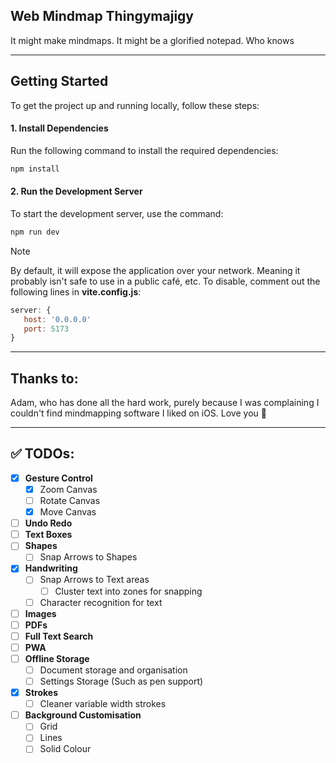 ## Web Mindmap Thingymajigy

It might make mindmaps. It might be a glorified notepad. Who knows

---

## Getting Started

To get the project up and running locally, follow these steps:

#### 1. Install Dependencies

Run the following command to install the required dependencies:

```bash
npm install
```
#### 2. Run the Development Server
To start the development server, use the command:

```bash
npm run dev
```

> [!note]    
> By default, it will expose the application over your network. Meaning it probably isn't safe to use in a public café, etc.
> To disable, comment out the following lines in **vite.config.js**:
> ```js  
> server: {
>    host: '0.0.0.0'
>    port: 5173
> }
> ```
---
## Thanks to:
Adam, who has done all the hard work, purely because I was complaining I couldn't find mindmapping software I liked on iOS. Love you 💜

---

## ✅ TODOs:

- [x] **Gesture Control**
    - [x] Zoom Canvas
    - [ ] Rotate Canvas
    - [x] Move Canvas
- [ ] **Undo Redo**
- [ ] **Text Boxes**
- [ ] **Shapes**
  - [ ] Snap Arrows to Shapes
- [x] **Handwriting**
  - [ ] Snap Arrows to Text areas
    - [ ] Cluster text into zones for snapping
  - [ ] Character recognition for text
- [ ] **Images**
- [ ] **PDFs**
- [ ] **Full Text Search**
- [ ] **PWA**
- [ ] **Offline Storage**
  - [ ] Document storage and organisation
  - [ ] Settings Storage (Such as pen support)
- [x] **Strokes**
  - [ ] Cleaner variable width strokes
- [ ] **Background Customisation**
  - [ ] Grid
  - [ ] Lines
  - [ ] Solid Colour
